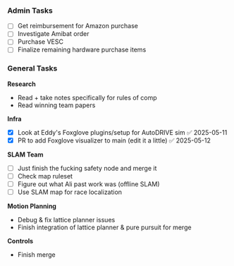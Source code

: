 ### Admin Tasks
- [ ] Get reimbursement for Amazon purchase
- [ ] Investigate Amibat order
- [ ] Purchase VESC
- [ ] Finalize remaining hardware purchase items

### General Tasks
**Research**
- Read + take notes specifically for rules of comp
- Read winning team papers

**Infra**
- [x] Look at Eddy's Foxglove plugins/setup for AutoDRIVE sim ✅ 2025-05-11
- [x] PR to add Foxglove visualizer to main (edit it a little) ✅ 2025-05-12

**SLAM Team**
- [ ] Just finish the fucking safety node and merge it
- [ ] Check map ruleset
- [ ] Figure out what Ali past work was (offline SLAM)
- [ ] Use SLAM map for race localization

**Motion Planning**
- Debug & fix lattice planner issues
- Finish integration of lattice planner & pure pursuit for merge

**Controls**
- Finish merge
